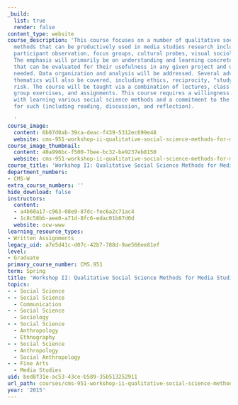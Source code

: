 ```yaml
---
_build:
  list: true
  render: false
content_type: website
course_description: 'This course focuses on a number of qualitative social science
  methods that can be productively used in media studies research including interviewing,
  participant observation, focus groups, cultural probes, visual sociology, and ethnography.
  The emphasis will primarily be on understanding and learning concrete techniques
  that can be evaluated for their usefulness in any given project and utilized as
  needed. Data organization and analysis will be addressed. Several advanced critical
  thematics will also be covered, including ethics, reciprocity, "studying up," and
  risk. The course will be taught via a combination of lectures, class discussions,
  group exercises, and assignments. This course requires a willingness to work hands-on
  with learning various social science methods and a commitment to the preparation
  for such (including reading, discussion, and reflection).

  '
course_image:
  content: 6b07d0ab-39ca-deac-f439-5312ec699e48
  website: cms-951-workshop-ii-qualitative-social-science-methods-for-media-studies-spring-2015
course_image_thumbnail:
  content: 40a996bc-f500-7bee-bc32-be9237eb8150
  website: cms-951-workshop-ii-qualitative-social-science-methods-for-media-studies-spring-2015
course_title: 'Workshop II: Qualitative Social Science Methods for Media Studies'
department_numbers:
- CMS-W
extra_course_numbers: ''
hide_download: false
instructors:
  content:
  - a4b60a17-c963-08e9-87dc-fec6a2c71ac4
  - 1c8c58bb-aee0-a71d-8fc6-edac01b07d0d
  website: ocw-www
learning_resource_types:
- Written Assignments
legacy_uid: a7e5d41c-d07c-42b7-788d-9ae566ee81ef
level:
- Graduate
primary_course_number: CMS.951
term: Spring
title: 'Workshop II: Qualitative Social Science Methods for Media Studies'
topics:
- - Social Science
- - Social Science
  - Communication
- - Social Science
  - Sociology
- - Social Science
  - Anthropology
  - Ethnography
- - Social Science
  - Anthropology
  - Social Anthropology
- - Fine Arts
  - Media Studies
uid: bed8f31e-ac53-43ce-b589-35b513252911
url_path: courses/cms-951-workshop-ii-qualitative-social-science-methods-for-media-studies-spring-2015
year: '2015'
---
```

